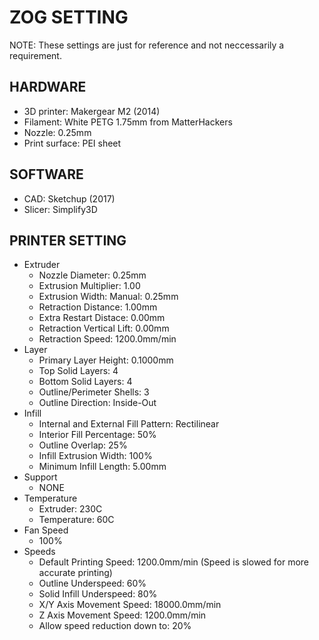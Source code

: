 ZOG SETTING
================

NOTE: These settings are just for reference and not neccessarily a requirement.

HARDWARE
--------
* 3D printer: Makergear M2 (2014)
* Filament: White PETG 1.75mm from MatterHackers
* Nozzle: 0.25mm
* Print surface: PEI sheet

SOFTWARE
--------
* CAD: Sketchup (2017)
* Slicer: Simplify3D

PRINTER SETTING
---------------
* Extruder
  - Nozzle Diameter: 0.25mm
  - Extrusion Multiplier: 1.00
  - Extrusion Width: Manual: 0.25mm
  - Retraction Distance: 1.00mm
  - Extra Restart Distace: 0.00mm
  - Retraction Vertical Lift: 0.00mm
  - Retraction Speed: 1200.0mm/min
* Layer
  - Primary Layer Height: 0.1000mm
  - Top Solid Layers: 4
  - Bottom Solid Layers: 4
  - Outline/Perimeter Shells: 3
  - Outline Direction: Inside-Out
* Infill
  - Internal and External Fill Pattern: Rectilinear
  - Interior Fill Percentage: 50%
  - Outline Overlap: 25%
  - Infill Extrusion Width: 100%
  - Minimum Infill Length: 5.00mm
* Support
  - NONE
* Temperature
  - Extruder: 230C
  - Temperature: 60C
* Fan Speed
  - 100%
* Speeds
  - Default Printing Speed: 1200.0mm/min (Speed is slowed for more accurate printing)
  - Outline Underspeed: 60%
  - Solid Infill Underspeed: 80%
  - X/Y Axis Movement Speed: 18000.0mm/min
  - Z Axis Movement Speed: 1200.0mm/min
  - Allow speed reduction down to: 20%
